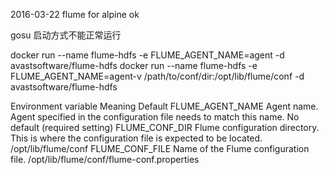 2016-03-22
    flume for alpine ok
    
gosu 启动方式不能正常运行

docker run --name flume-hdfs -e FLUME_AGENT_NAME=agent -d avastsoftware/flume-hdfs
docker run --name flume-hdfs -e FLUME_AGENT_NAME=agent-v /path/to/conf/dir:/opt/lib/flume/conf -d avastsoftware/flume-hdfs

Environment variable	Meaning	Default
FLUME_AGENT_NAME	Agent name. Agent specified in the configuration file needs to match this name.	No default (required setting)
FLUME_CONF_DIR	Flume configuration directory. This is where the configuration file is expected to be located.	/opt/lib/flume/conf
FLUME_CONF_FILE	Name of the Flume configuration file.	/opt/lib/flume/conf/flume-conf.properties
